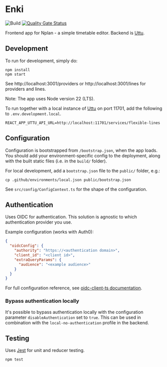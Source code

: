 # Enki
![Build](https://github.com/entur/enki/actions/workflows/build.yml/badge.svg?event=push)
 [![Quality Gate Status](https://sonarcloud.io/api/project_badges/measure?project=entur_enki&metric=alert_status)](https://sonarcloud.io/dashboard?id=entur_enki)

Frontend app for Nplan - a simple timetable editor. Backend is [Uttu](https://github.com/entur/uttu).

## Development

To run for development, simply do:

```
npm install
npm start
```
See http://localhost:3001/providers or http://localhost:3001/lines for providers and lines.

Note: The app uses Node version 22 (LTS).

To run together with a local instance of [Uttu](https://github.com/entur/uttu) on port 11701, add the following to `.env.development.local`.

```
REACT_APP_UTTU_API_URL=http://localhost:11701/services/flexible-lines
```

## Configuration

Configuration is bootstrapped from `/bootstrap.json`, when the app loads. You should add your environment-specific
config to the deployment, along with the built static files (i.e. in the `build/` folder).

For local development, add a `bootstrap.json` file to the `public/` folder, e.g.:
```
cp .github/environments/local.json public/bootstrap.json
```

See `src/config/ConfigContext.ts` for the shape of the configuration.

## Authentication

Uses OIDC for authentication. This solution is agnostic to which authentication provider you use.

Example configuration (works with Auth0):

```json
{
  "oidcConfig": {
    "authority": "https://<authentication domain>",
    "client_id": "<client id>",
    "extraQueryParams": {
      "audience": "<example audience>"
    }
  }
}
  ```

For full configuration reference, see [oidc-client-ts documentation](https://authts.github.io/oidc-client-ts/interfaces/UserManagerSettings.html).

### Bypass authentication locally

It's possible to bypass authentication locally with the configuration parameter `disableAuthentication`
set to `true`. This can be used in combination with the `local-no-authentication` profile in the backend.


## Testing

Uses [Jest](https://facebook.github.io/jest) for unit and reducer testing.

```
npm test
```
